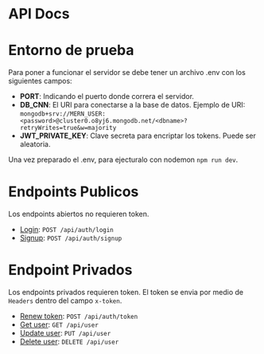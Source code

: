 # API Docs

# Entorno de prueba

Para poner a funcionar el servidor se debe tener un archivo .env con los siguientes campos: 

-  **PORT**: Indicando el puerto donde correra el servidor.
- **DB_CNN**: El URI para conectarse a la base de datos. Ejemplo de URI: `mongodb+srv://MERN_USER:<password>@cluster0.o8yj6.mongodb.net/<dbname>?retryWrites=true&w=majority`
- **JWT_PRIVATE_KEY**: Clave secreta para encriptar los tokens. Puede ser aleatoria.

Una vez preparado el .env, para ejecturalo con nodemon `npm run dev`.

# Endpoints Publicos

Los endpoints abiertos no requieren token.

- [Login](./docs/login.md): `POST /api/auth/login`
- [Signup](./docs/signup.md): `POST /api/auth/signup`

# Endpoint Privados

Los endpoints privados requieren token. El token se envia por medio de `Headers` dentro del campo `x-token`.

- [Renew token](./docs/renew.md): `POST /api/auth/token`
- [Get user](./docs/get-user.md): `GET /api/user`
- [Update user](./docs/update-user.md): `PUT /api/user`
- [Delete user](./docs/delete-user.md): `DELETE /api/user`
